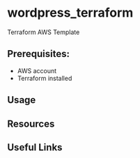 # wordpress_terraform

Terraform AWS Template

 ## Prerequisites:
   - AWS account
   - Terraform installed 

## Usage

## Resources

## Useful Links
